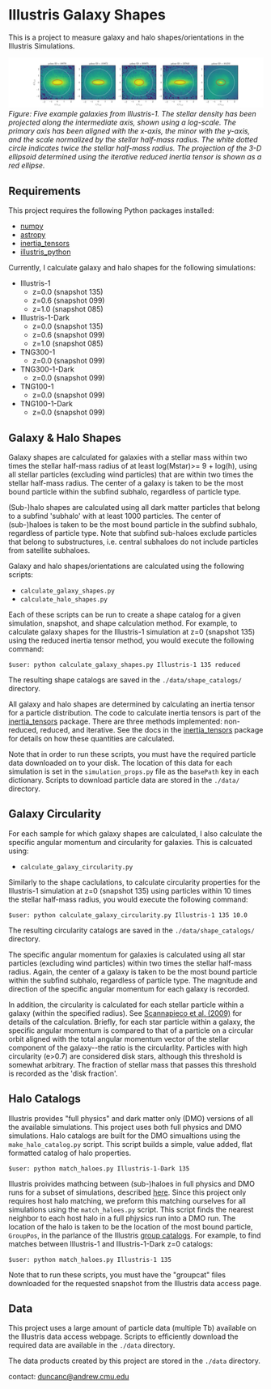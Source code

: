 # Illustris Galaxy Shapes

This is a project to measure galaxy and halo shapes/orientations in the Illustris Simulations.

![](./notebooks/figures/demo_shapes.png)
*Figure: Five example galaxies from Illustris-1.  The stellar density has been projected along the intermediate axis, shown using a log-scale. The primary axis has been aligned with the x-axis, the minor with the y-axis, and the scale normalized by the stellar half-mass radius.  The white dotted circle indicates twice the stellar half-mass radius.  The projection of the 3-D ellipsoid determined using the iterative reduced inertia tensor is shown as a red ellipse.*

## Requirements

This project requires the following Python packages installed:

* [numpy](http://www.numpy.org)
* [astropy](http://www.astropy.org)
* [inertia_tensors](https://github.com/duncandc/inertia_tensors/edit/master/README.md)
* [illustris_python](https://bitbucket.org/illustris/illustris_python)

Currently, I calculate galaxy and halo shapes for the following simulations:

* Illustris-1
	* z=0.0 (snapshot 135)
	* z=0.6 (snapshot 099)
	* z=1.0 (snapshot 085)
* Illustris-1-Dark
	* z=0.0 (snapshot 135)
	* z=0.6 (snapshot 099)
	* z=1.0 (snapshot 085)
* TNG300-1
	* z=0.0 (snapshot 099)
* TNG300-1-Dark
	* z=0.0 (snapshot 099)
* TNG100-1
	* z=0.0 (snapshot 099)
* TNG100-1-Dark
	* z=0.0 (snapshot 099)


## Galaxy & Halo Shapes

Galaxy shapes are calculated for galaxies with a stellar mass within two times the stellar half-mass radius of at least log(Mstar)>= 9 + log(h), using all stellar particles (excluding wind particles) that are within two times the stellar half-mass radius.  The center of a galaxy is taken to be the most bound particle within the subfind subhalo, regardless of particle type.

(Sub-)halo shapes are calculated using all dark matter particles that belong to a subfind 'subhalo' with at least 1000 particles.  The center of (sub-)haloes is taken to be the most bound particle in the subfind subhalo, regardless of particle type.  Note that subfind sub-haloes exclude particles that belong to substructures, i.e. central subhaloes do not include particles from satellite subhaloes.  

Galaxy and halo shapes/orientations are calculated using the following scripts:

* `calculate_galaxy_shapes.py`
* `calculate_halo_shapes.py`

Each of these scripts can be run to create a shape catalog for a given simulation, snapshot, and shape calculation method.  For example, to calculate galaxy shapes for the Illustris-1 simulation at z=0 (snapshot 135) using the reduced inertia tensor method, you would execute the following command:

```
$user: python calculate_galaxy_shapes.py Illustris-1 135 reduced
```

The resulting shape catalogs are saved in the `./data/shape_catalogs/` directory.

All galaxy and halo shapes are determined by calculating an inertia tensor for a particle distribution.  The code to calculate inertia tensors is part of the [inertia_tensors](https://github.com/duncandc/inertia_tensors/edit/master/README.md) package.  There are three methods implemented: non-reduced, reduced, and iterative.  See the docs in the [inertia_tensors](https://github.com/duncandc/inertia_tensors/edit/master/README.md) package for details on how these quantities are calculated.

Note that in order to run these scripts, you must have the required particle data downloaded on to your disk.  The location of this data for each simulation is set in the `simulation_props.py` file as the `basePath` key in each dictionary.  Scripts to download particle data are stored in the `./data/` directory.


## Galaxy Circularity

For each sample for which galaxy shapes are calculated, I also calculate the specific angular momentum and circularity for galaxies.  This is calcuated using:

*  `calculate_galaxy_circularity.py`

Similarly to the shape caclulations, to calculate circularity properties for the Illustris-1 simulation at z=0 (snapshot 135) using particles within 10 times the stellar half-mass radius, you would execute the following command:

```
$user: python calculate_galaxy_circularity.py Illustris-1 135 10.0
```

The resulting circularity catalogs are saved in the `./data/shape_catalogs/` directory.  
  
The specific angular momentum for galaxies is calculated using all star particles (excluding wind particles) within two times the stellar half-mass radius.  Again, the center of a galaxy is taken to be the most bound particle within the subfind subhalo, regardless of particle type.  The magnitude and direction of the specific angular momentum for each galaxy is recorded.

In addition, the circularity is calculated for each stellar particle within a galaxy (within the specified radius).  See [Scannapieco et al. (2009)](https://arxiv.org/abs/0812.0976) for details of the calculation.  Briefly, for each star particle within a galaxy, the specific angular momentum is compared to that of a particle on a circular orbit aligned with the total angular momentum vector of the stellar component of the galaxy--the ratio is the circularlity.  Particles with high circularity (e>0.7) are considered disk stars, although this threshold is somewhat arbitrary.  The fraction of stellar mass that passes this threshold is recorded as the 'disk fraction'.  


## Halo Catalogs

Illustris provides "full physics" and dark matter only (DMO) versions of all the available simulations.  This project uses both full physics and DMO simulations.  Halo catalogs are built for the DMO simualtions using the `make_halo_catalog.py` script.  This script builds a simple, value added, flat formatted catalog of halo properties. 

```
$user: python match_haloes.py Illustris-1-Dark 135
```   

Illustris proivides mathcing between (sub-)haloes in full physics and DMO runs for a subset of simulations, described [here](http://www.illustris-project.org/data/docs/specifications/#sec4d).  Since this project only requires host halo matching, we preform this matching ourselves for all simulations using the `match_haloes.py` script.  This script finds the nearest neighbor to each host halo in a full phjysics run into a DMO run.  The location of the halo is taken to be the location of the most bound particle, `GroupPos`, in the parlance of the Illustris [group catalogs](http://www.illustris-project.org/data/docs/specifications/#sec2a).  For example, to find matches between Illustris-1 and Illustris-1-Dark z=0 catalogs:

```
$user: python match_haloes.py Illustris-1 135
```    

Note that to run these scripts, you must have the "groupcat" files downloaded for the requested snapshot from the Illustris data access page.


## Data

This project uses a large amount of particle data (multiple Tb) available on the Illustris data access webpage.  Scripts to efficiently download the required data are available in the `./data` directory.

The data products created by this project are stored in the `./data` directory. 

contact:
duncanc@andrew.cmu.edu
